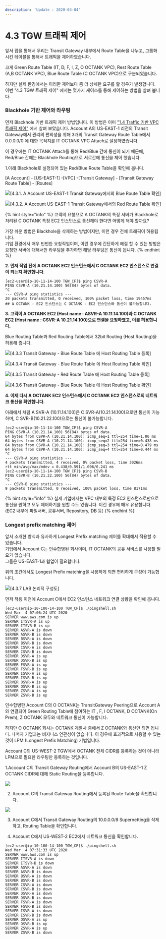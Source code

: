 ```yaml
---
description: 'Update : 2020-03-04'
---
```


# 4.3 TGW 트래픽 제어

앞서 랩을 통해서 우리는 Transit Gateway 내부에서 Route Table을 나누고, 그룹화 시킨 테이블을 통해서 트래픽을 제어하였습니다.

크게 Green Route Table \(IT, D, F, I, Z, O OCTANK VPC\), Rest Route Table \(A,B OCTANK VPC\), Blue Route Table \(C OCTANK VPC\)으로 구분되었습니다.

하지만 실제 환경에서는 이러한 제어보다 좀 더 상세한 요구를 할 경우가 발생합니다.  
이번 "4.3 TGW 트래픽 제어" 에서는 몇가지 케이스를 통해 제어하는 방법을 살펴 봅니다.

### Blackhole 기반 제어와 라우팅

먼저 Blackhole 기반 트래픽 제어 방법입니다. 이 방법은 이미 ["1.4 Traffic 기반 VPC 트래픽 제어"](../1.transit-gwatway/1.4.tgw-vpc-traffic-control.md) 에서 살펴 보았습니다. Account A의 US-EAST-1 리전의 Transit Gateway에서 관리의 편의성을 위해 3개의 Transit Gateway Route Table에서 0.0.0.0/0 에 대한 목적지를 IT OCTANK VPC Attach로 설정하였습니다.

이 경우에는 IT OCTANK Attach를 통해 Red/Blue 간에 통신이 되기 때문에, Red/Blue 간에는 Blackhole Routing으로 서로간에 통신을 제어 했습니다.

1.아래 Blackhole로 설정되어 있는 Red/Blue Route Table을 확인해 봅니다.

\[A Account\] - \[US-EAST-1\] -\[VPC\] -\[Transit Gateway\] - \[Transit Gateway Route Table\] - \[Routes\]

![\[4.3.1. A Account US-EAST-1 Transit Gateway&#xC5D0;&#xC11C;&#xC758; Blue Route Table &#xD655;&#xC778;\]](../.gitbook/assets/4.3.1.a_account_blue_rt.png)

![\[4.3.2. A Account US-EAST-1 Transit Gateway&#xC5D0;&#xC11C;&#xC758; Red Route Table &#xD655;&#xC778;\]](../.gitbook/assets/4.3.2.a_account_red_rt.png)

{% hint style="info" %}
고객의 요청으로 A OCTANK의 특정 서버가 Blackhole로 처리된 C OCTANK 특정 EC2 인스턴스로 통신해야 한다면 어떻게 해야 할까요? 

가장 쉬운 방법은 Blackhole을 삭제하는 방법이지만, 이런 경우 전체 트래픽이 허용됩니다.   
기업 환경에서 매우 빈번한 요청작업이며, 이런 경우에 간단하게 해결 할 수 있는 방법은 요청한 서버에 대해서만 라우팅을 추가하면 해당 라우팅은 통신이 됩니다.
{% endhint %}

**2. 먼저 작업 전에 A OCTANK EC2 인스턴스에서 C OCTANK EC2 인스턴스로 연결이 되는지 확인합니다.**

```text
[ec2-user@ip-10-11-14-100 TGW_CF]$ ping CSVR-A
PING CSVR-A (10.21.14.100) 56(84) bytes of data.
^C
--- CSVR-A ping statistics ---
20 packets transmitted, 0 received, 100% packet loss, time 19457ms
## A OCTANK - EC2 인스턴스는 C OCTANK - EC2 인스턴스와 통신이 불가능합니다.
```

 **3. 고객이 A OCTANK EC2 \(Host name : ASVR-A 10.11.14.100\)과 C OCTANK EC2 \(Host name : CSVR-A 10.21.14.100\)으로 연결을 요청하였고, 이를 허용합니다.**

Blue Routing Table과 Red Routing Table에서 32bit Routing \(Host Routing\)을 허용해 줍니다.

![\[4.3.3 Transit Gateway - Blue Route Table &#xC5D0; Host Routing Table &#xB4F1;&#xB85D;\]](../.gitbook/assets/4.3.3.a_account_blue_rt_hostroute1.png)

![\[4.3.4 Transit Gateway - Blue Route Table &#xC5D0; Host Routing Table &#xD655;&#xC778;\]](../.gitbook/assets/4.3.4.a_account_blue_rt_hostroute2.png)

![\[4.3.5 Transit Gateway - Red Route Table &#xC5D0; Host Routing Table &#xB4F1;&#xB85D;\]](../.gitbook/assets/4.3.5.a_account_red_rt_hostroute1.png)

![\[4.3.6 Transit Gateway - Blue Route Table &#xC5D0; Host Routing Table &#xD655;&#xC778;\]](../.gitbook/assets/4.3.6.a_account_red_rt_hostroute2.png)

**4. 이제 다시 A OCTANK EC2 인스턴스에서 C OCTANK EC2 인스턴스로의 네트워크 통신을 확인합니다.**

아래에서 처럼 A SVR-A \(10.11.14.100\)은 C SVR-A\(10.21.14.100\)으로만 통신이 가능하며, C SVR-B\(10.21.22.100\)으로는 통신이 불가능합니다.

```text
[ec2-user@ip-10-11-14-100 TGW_CF]$ ping CSVR-A
PING CSVR-A (10.21.14.100) 56(84) bytes of data.
64 bytes from CSVR-A (10.21.14.100): icmp_seq=1 ttl=254 time=1.00 ms
64 bytes from CSVR-A (10.21.14.100): icmp_seq=2 ttl=254 time=0.438 ms
64 bytes from CSVR-A (10.21.14.100): icmp_seq=3 ttl=254 time=0.479 ms
64 bytes from CSVR-A (10.21.14.100): icmp_seq=4 ttl=254 time=0.444 ms
^C
--- CSVR-A ping statistics ---
4 packets transmitted, 4 received, 0% packet loss, time 3026ms
rtt min/avg/max/mdev = 0.438/0.591/1.006/0.241 ms
[ec2-user@ip-10-11-14-100 TGW_CF]$ ping CSVR-B
PING CSVR-B (10.21.22.100) 56(84) bytes of data.
^C
--- CSVR-B ping statistics ---
9 packets transmitted, 0 received, 100% packet loss, time 8171ms
```

{% hint style="info" %}
실제 기업에서는 VPC 내부의 특정 EC2 인스턴스로만으로 통신을 원하고 모두 제어하기를 원할 수도 있습니다. 이런 경우에 매우 유용합니다. \(EC2 내부에 파일서버, 공유서버, Repository, DB 등\)
{% endhint %}

### **Longest prefix matching 제어**

앞서 소개한 방식과 유사하게  Longest Prefix matching 제어를 확대해서 적용할 수 있습니다.  
기업에서 Account C는 인수합병된 회사이며, IT OCTANK의 공유 서비스를 사용할 필요가 없습니다.  
그들은 US-EAST-1과 협업이 필요합니다.

위의 조건에서도 Longest Prefix matching을 사용하게 되면 편리하게 구성이 가능합니다.

![\[4.3.7 LAB &#xB17C;&#xB9AC;&#xC801; &#xAD6C;&#xC131;&#xB3C4;\]](../.gitbook/assets/4.3.7.lab_topology.png)

먼저 적용 이전에 Account C에서 EC2 인스턴스 네트워크 연결 상황을 확인해 봅니다.



```text
[ec2-user@ip-10-100-14-100 TGW_CF]$ ./pingshell.sh
Wed Mar  4 07:06:24 UTC 2020
SERVER www.aws.com is up
SERVER ITSVR-A is up
SERVER ITSVR-B is up
SERVER ASVR-A is down
SERVER ASVR-B is down
SERVER BSVR-A is down
SERVER BSVR-B is down
SERVER CSVR-A is down
SERVER CSVR-B is down
SERVER DSVR-A is up
SERVER DSVR-B is up
SERVER FSVR-A is up
SERVER FSVR-B is up
SERVER ISVR-A is up
SERVER ISVR-B is up
SERVER OSVR-A is up
SERVER OSVR-B is up
SERVER ZSVR-A is up
SERVER ZSVR-B is up
```

인수합병한 Account C의 O OCTANK는 TransitGateway Peering으로 Account A와 연결되어 Green Routing Table에 참여하는 IT , F, I OCTANK, D OCTANK\(On Prem\), Z OCTANK 모두와 네트워크 통신이 가능합니다.

하지만 O OCTANK 회사는 OCTANK 계열사 중에서 Z OCTANK와 통신만 되면 됩니다. 나머지 기업과는 비지니스 연관성이 없습니다. 이 경우에 효과적으로 사용할 수 있는 것이 LPM \(Longest Prefix Matching\) 기법입니다.

Account C의 US-WEST-2 TGW에서 OCTANK 전체 CIDR를 등록하는 것이 아니라 LPM으로 필요한 라우팅만 등록하는 것입니다.

1.Account C의 Transit Gateway Routing에서 Account B의 US-EAST-1 Z OCTANK CIDR에 대해 Static Routing을 등록합니다.

![](../.gitbook/assets/4.3.8.accountc_lpm1.png)

2. Account C의 Transit Gateway Routing에서 등록된 Route Table을 확인합니다.

![](../.gitbook/assets/4.3.8.accountc_lpm2.png)

3. Account C에서 Transit Gateway Routing의 10.0.0.0/8 Supernetting을 삭제하고, Routing Table을 확인합니다.



4. Account C에서 US-WEST-2 EC2에서 네트워크 통신을 확인합니다.



```text
[ec2-user@ip-10-100-14-100 TGW_CF]$ ./pingshell.sh
Wed Mar  4 07:31:33 UTC 2020
SERVER www.aws.com is up
SERVER ITSVR-A is down
SERVER ITSVR-B is down
SERVER ASVR-A is down
SERVER ASVR-B is down
SERVER BSVR-A is down
SERVER BSVR-B is down
SERVER CSVR-A is down
SERVER CSVR-B is down
SERVER DSVR-A is down
SERVER DSVR-B is down
SERVER FSVR-A is down
SERVER FSVR-B is down
SERVER ISVR-A is down
SERVER ISVR-B is down
SERVER OSVR-A is up
SERVER OSVR-B is up
SERVER ZSVR-A is up
SERVER ZSVR-B is down
```



